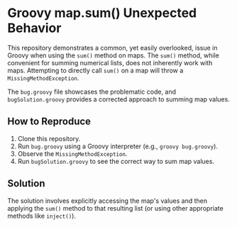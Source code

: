 # Groovy map.sum() Unexpected Behavior

This repository demonstrates a common, yet easily overlooked, issue in Groovy when using the `sum()` method on maps.  The `sum()` method, while convenient for summing numerical lists, does not inherently work with maps. Attempting to directly call `sum()` on a map will throw a `MissingMethodException`.

The `bug.groovy` file showcases the problematic code, and `bugSolution.groovy` provides a corrected approach to summing map values.

## How to Reproduce

1. Clone this repository.
2. Run `bug.groovy` using a Groovy interpreter (e.g., `groovy bug.groovy`).
3. Observe the `MissingMethodException`.
4. Run `bugSolution.groovy` to see the correct way to sum map values.

## Solution

The solution involves explicitly accessing the map's values and then applying the `sum()` method to that resulting list (or using other appropriate methods like `inject()`).